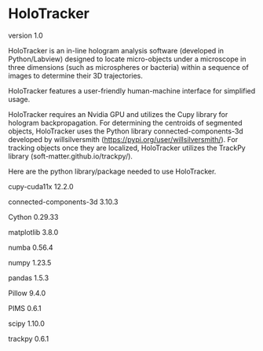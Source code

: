 # HoloTracker
version 1.0

HoloTracker is an in-line hologram analysis software (developed in Python/Labview) designed to locate micro-objects under a microscope in three dimensions (such as microspheres or bacteria) within a sequence of images to determine their 3D trajectories.

HoloTracker features a user-friendly human-machine interface for simplified usage.

HoloTracker requires an Nvidia GPU and utilizes the Cupy library for hologram backpropagation. For determining the centroids of segmented objects, HoloTracker uses the Python library connected-components-3d developed by willsilversmith (https://pypi.org/user/willsilversmith/). For tracking objects once they are localized, HoloTracker utilizes the TrackPy library (soft-matter.github.io/trackpy/).

Here are the python library/package needed to use HoloTracker.

cupy-cuda11x            12.2.0

connected-components-3d 3.10.3

Cython                  0.29.33

matplotlib              3.8.0

numba                   0.56.4

numpy                   1.23.5

pandas                  1.5.3

Pillow                  9.4.0

PIMS                    0.6.1

scipy                   1.10.0

trackpy                 0.6.1

